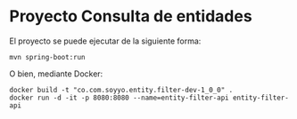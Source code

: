 # Proyecto Consulta de entidades

El proyecto se puede ejecutar de la siguiente forma:

```
mvn spring-boot:run
```

O bien, mediante Docker:

```
docker build -t "co.com.soyyo.entity.filter-dev-1_0_0" .
docker run -d -it -p 8080:8080 --name=entity-filter-api entity-filter-api
```